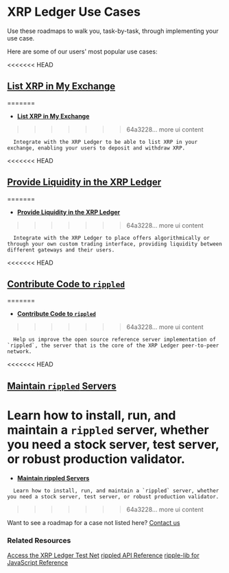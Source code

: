 # XRP Ledger Use Cases

Use these roadmaps to walk you, task-by-task, through implementing your use case.

Here are some of our users' most popular use cases:

<<<<<<< HEAD
## [List XRP in My Exchange](x)
=======
* **[List XRP in My Exchange](tutorial-listing-xrp.html)**
>>>>>>> 64a3228... more ui content

      Integrate with the XRP Ledger to be able to list XRP in your exchange, enabling your users to deposit and withdraw XRP.

<<<<<<< HEAD
## [Provide Liquidity in the XRP Ledger](x)
=======
* **[Provide Liquidity in the XRP Ledger](#)**
<!--{# TODO: link #}-->
>>>>>>> 64a3228... more ui content

      Integrate with the XRP Ledger to place offers algorithmically or through your own custom trading interface, providing liquidity between different gateways and their users.

<<<<<<< HEAD
## [Contribute Code to `rippled`](x)
=======
* **[Contribute Code to `rippled`](#)**
<!--{# TODO: link #}-->
>>>>>>> 64a3228... more ui content

      Help us improve the open source reference server implementation of `rippled`, the server that is the core of the XRP Ledger peer-to-peer network.

<<<<<<< HEAD
## [Maintain `rippled` Servers](x)

Learn how to install, run, and maintain a `rippled` server, whether you need a stock server, test server, or robust production validator. <!--{# sound okay? #}-->
=======
* **[Maintain rippled Servers](#)**
<!--{# TODO: link #}-->

      Learn how to install, run, and maintain a `rippled` server, whether you need a stock server, test server, or robust production validator.
>>>>>>> 64a3228... more ui content

Want to see a roadmap for a case not listed here? [Contact us](mailto:docs@ripple.com) <!--{# should we have a contact us icon just to make this call to engagement stand out a bit more? #}-->

### Related Resources
[Access the XRP Ledger Test Net](x)
[rippled API Reference](x)
[ripple-lib for JavaScript Reference](x)

<!--stackedit_data:
eyJoaXN0b3J5IjpbMTg5MDA4Mjk1MCwtOTE1NDI0MDcwLC0yMT
Q3NjYwOTEsLTE1MzI4MzQ3MzAsLTU5MTU2MjMzOV19
-->